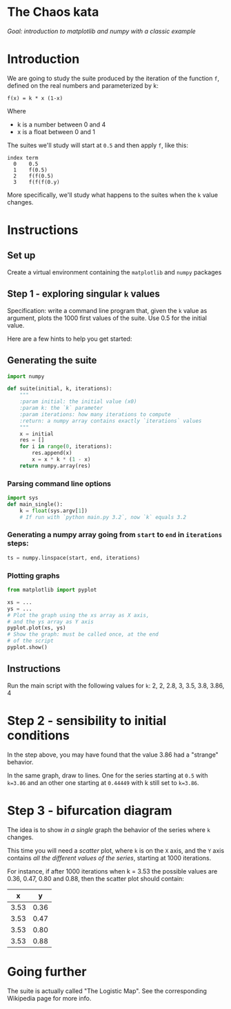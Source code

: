 # The Chaos kata

*Goal: introduction to matplotlib and numpy with a classic example*

# Introduction

We are going to study the suite produced by the iteration of the
function `f`, defined on the real numbers and parameterized by k:

```
f(x) = k * x (1-x)
```

Where

* k is a number between 0 and 4
* x is a float between 0 and 1

The suites we'll study will start at `0.5` and then apply `f`, like this:

```
index term
  0    0.5
  1    f(0.5)
  2    f(f(0.5)
  3    f(f(f(0.y)
```

More specifically, we'll study what happens to the suites when the `k`
value changes.


# Instructions

## Set up

Create a virtual environment containing the `matplotlib` and `numpy` packages

## Step 1 - exploring singular `k` values

Specification: write a command line program that, given the `k` value as argument,
plots the 1000 first values of the suite. Use 0.5 for the initial value.

Here are a few hints to help you get started:

## Generating the suite

```python
import numpy

def suite(initial, k, iterations):
    """
    :param initial: the initial value (x0)
    :param k: the `k` parameter
    :param iterations: how many iterations to compute
    :return: a numpy array contains exactly `iterations` values
    """
    x = initial
    res = []
    for i in range(0, iterations):
        res.append(x)
        x = x * k * (1 - x)
    return numpy.array(res)
```

### Parsing command line options

```python
import sys
def main_single():
    k = float(sys.argv[1])
    # If run with `python main.py 3.2`, now `k` equals 3.2
```

### Generating a numpy array going from `start` to  `end` in `iterations` steps:

```python
ts = numpy.linspace(start, end, iterations)
```

### Plotting graphs

```python
from matplotlib import pyplot

xs = ...
ys = ...
# Plot the graph using the xs array as X axis,
# and the ys array as Y axis
pyplot.plot(xs, ys)
# Show the graph: must be called once, at the end
# of the script
pyplot.show()
```

## Instructions

Run the main script with the following values for `k`: 2, 2, 2.8, 3,
3.5, 3.8, 3.86, 4

# Step 2 - sensibility to initial conditions

In the step above, you may have found that the value 3.86 had a "strange" behavior.

In the same graph, draw to lines. One for the series starting at `0.5` with `k=3.86` and
an other one starting at `0.44449` with k still set to `k=3.86`.

# Step 3 - bifurcation diagram

The idea is to show *in a single* graph the behavior of the series where `k` changes.

This time you will need a *scatter* plot, where `k` is on the `X` axis, and the `Y` axis
contains *all the different values of the series*, starting at 1000 iterations.

For instance, if after 1000 iterations when k = 3.53 the possible values are 0.36, 0.47, 0.80 and 0.88, then
the scatter plot should contain:

| x    | y    |
|------|------|
| 3.53 | 0.36 |
| 3.53 | 0.47 |
| 3.53 | 0.80 |
| 3.53 | 0.88 |


# Going further

The suite is actually called "The Logistic Map". See the corresponding Wikipedia page for more info.
